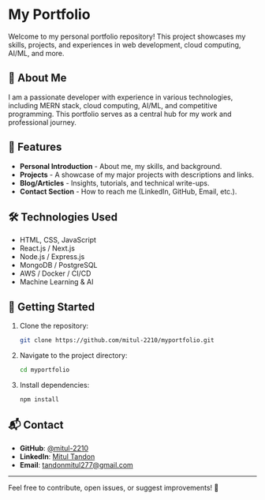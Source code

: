 # My Portfolio

Welcome to my personal portfolio repository! This project showcases my skills, projects, and experiences in web development, cloud computing, AI/ML, and more.

## 🚀 About Me
I am a passionate developer with experience in various technologies, including MERN stack, cloud computing, AI/ML, and competitive programming. This portfolio serves as a central hub for my work and professional journey.

## 🌟 Features
- **Personal Introduction** - About me, my skills, and background.
- **Projects** - A showcase of my major projects with descriptions and links.
- **Blog/Articles** - Insights, tutorials, and technical write-ups.
- **Contact Section** - How to reach me (LinkedIn, GitHub, Email, etc.).

## 🛠️ Technologies Used
- HTML, CSS, JavaScript
- React.js / Next.js
- Node.js / Express.js
- MongoDB / PostgreSQL
- AWS / Docker / CI/CD
- Machine Learning & AI

## 🚀 Getting Started
1. Clone the repository:
   ```sh
   git clone https://github.com/mitul-2210/myportfolio.git
   ```
2. Navigate to the project directory:
   ```sh
   cd myportfolio
   ```
3. Install dependencies:
   ```sh
   npm install
   ```



## 📬 Contact
- **GitHub**: [@mitul-2210](https://github.com/mitul-2210)
- **LinkedIn**: [Mitul Tandon](www.linkedin.com/in/mitul-tandon-a9b873245)
- **Email**: tandonmitul277@gmail.com

---

Feel free to contribute, open issues, or suggest improvements! 🚀

